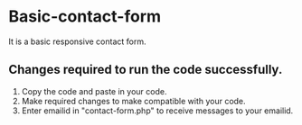 # Basic-contact-form

It is a basic responsive contact form.

## Changes required to run the code successfully.

1. Copy the code and paste in your code.
2. Make required changes to make compatible with your code.
3. Enter emailid in "contact-form.php" to receive messages to your emailid. 
